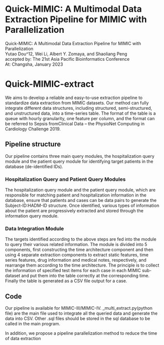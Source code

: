 # Quick-MIMIC: A Multimodal Data Extraction Pipeline for MIMIC with Parallelization
Quick-MIMIC: A Multimodal Data Extraction Pipeline for MIMIC with Parallelization   
Yutao Dou^12, Wei Li, Albert Y. Zomaya, and Shaoliang Peng  
accepted by: The 21st Asia Pacific Bioinformatics Conference  
At: Changsha, January 2023  

# Quick-MIMIC-extract
We aims to develop a reliable and easy-to-use extraction pipeline to standardize data extraction from MIMIC datasets. Our method can fully integrate different data structures, including structured, semi-structured, and unstructured data, into a time-series table. 
The format of the table is a queue with hourly granularity, one feature per column, and the format can be referred to Sepsis fromClinical Data – the PhysioNet Computing in Cardiology Challenge 2019.

## Pipeline structure
Our pipeline contains three main query modules, the hospitalization query module and the patient query module for identifying target patients in the database (de-identified IDs).
### Hospitalization Query and Patient Query Modules
The hospitalization query module and the patient query module, which are responsible for matching patient and hospitalization information in the database, ensure that patients and cases can be data pairs to generate the Subject-ID:HADM-ID structure.
Once identified, various types of information about the patient are progressively extracted and stored through the information query module.

### Data Integration Module
The targets identified according to the above steps are fed into the module to query their various related information.
The module is divided into 5 components, first constructing the time architecture component and then using 4 separate extraction components to extract static features, time series features, drug information and medical notes, respectively, and rearrange them according to the time architecture.
The principle is to collect the information of specified test items for each case in each MIMIC sub-dataset and put them into the table correctly at the corresponding time. Finally the table is generated as a CSV file output for a case.

## Code
Our pipeline is available for MIMIC-III/MIMIC-IV.
_multi_extract.py(python file) are the main file used to integrate all the queried data and generate the data into CSV.
Other .sql files should be stored in the sql database to be called in the main program.


In addition, we propose a pipeline parallelization method to reduce the time of data extraction
